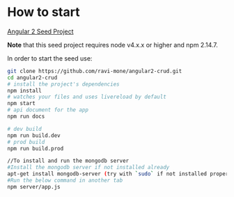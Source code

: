 
# How to start

[Angular 2 Seed Project](https://github.com/mgechev/angular2-seed)

**Note** that this seed project requires node v4.x.x or higher and npm 2.14.7.

In order to start the seed use:


```bash
git clone https://github.com/ravi-mone/angular2-crud.git
cd angular2-crud
# install the project's dependencies
npm install
# watches your files and uses livereload by default
npm start
# api document for the app
npm run docs

# dev build
npm run build.dev
# prod build
npm run build.prod

//To install and run the mongodb server
#Install the mongodb server if not installed already
apt-get install mongodb-server (try with `sudo` if not installed properly)
#Run the below command in another tab 
npm server/app.js


```

